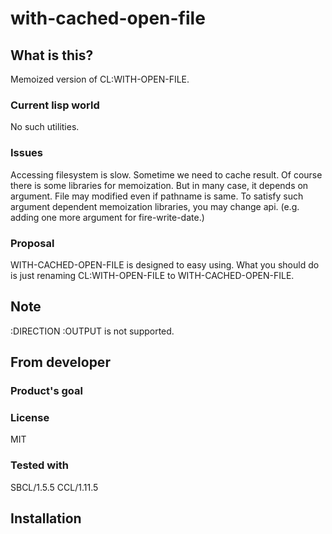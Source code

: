 # with-cached-open-file
## What is this?
Memoized version of CL:WITH-OPEN-FILE.

### Current lisp world
No such utilities.

### Issues
Accessing filesystem is slow.
Sometime we need to cache result.
Of course there is some libraries for memoization.
But in many case, it depends on argument.
File may modified even if pathname is same.
To satisfy such argument dependent memoization libraries,
you may change api.
(e.g. adding one more argument for fire-write-date.)

### Proposal
WITH-CACHED-OPEN-FILE is designed to easy using.
What you should do is just renaming CL:WITH-OPEN-FILE to WITH-CACHED-OPEN-FILE.

## Note
:DIRECTION :OUTPUT is not supported.

## From developer

### Product's goal

### License
MIT

### Tested with
SBCL/1.5.5
CCL/1.11.5

## Installation

